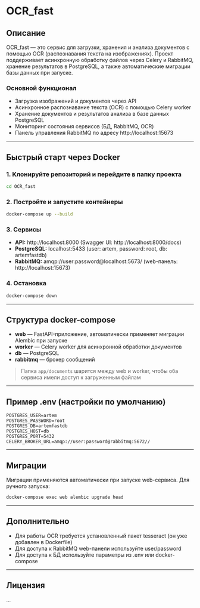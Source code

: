 # OCR_fast

## Описание

OCR_fast — это сервис для загрузки, хранения и анализа документов с помощью OCR (распознавания текста на изображениях). Проект поддерживает асинхронную обработку файлов через Celery и RabbitMQ, хранение результатов в PostgreSQL, а также автоматические миграции базы данных при запуске.

### Основной функционал
- Загрузка изображений и документов через API
- Асинхронное распознавание текста (OCR) с помощью Celery worker
- Хранение документов и результатов анализа в базе данных PostgreSQL
- Мониторинг состояния сервисов (БД, RabbitMQ, OCR)
- Панель управления RabbitMQ по адресу http://localhost:15673

---

## Быстрый старт через Docker

### 1. Клонируйте репозиторий и перейдите в папку проекта
```bash
cd OCR_fast
```

### 2. Постройте и запустите контейнеры
```bash
docker-compose up --build
```

### 3. Сервисы
- **API:** http://localhost:8000 (Swagger UI: http://localhost:8000/docs)
- **PostgreSQL:** localhost:5433 (user: artem, password: root, db: artemfastdb)
- **RabbitMQ:** amqp://user:password@localhost:5673/ (web-панель: http://localhost:15673)

### 4. Остановка
```bash
docker-compose down
```

---

## Структура docker-compose
- **web** — FastAPI-приложение, автоматически применяет миграции Alembic при запуске
- **worker** — Celery worker для асинхронной обработки документов
- **db** — PostgreSQL
- **rabbitmq** — брокер сообщений

> Папка `app/documents` шарится между web и worker, чтобы оба сервиса имели доступ к загруженным файлам

---

## Пример .env (настройки по умолчанию)
```
POSTGRES_USER=artem
POSTGRES_PASSWORD=root
POSTGRES_DB=artemfastdb
POSTGRES_HOST=db
POSTGRES_PORT=5432
CELERY_BROKER_URL=amqp://user:password@rabbitmq:5672//
```

---

## Миграции
Миграции применяются автоматически при запуске web-сервиса. Для ручного запуска:
```bash
docker-compose exec web alembic upgrade head
```

---

## Дополнительно
- Для работы OCR требуется установленный пакет tesseract (он уже добавлен в Dockerfile)
- Для доступа к RabbitMQ web-панели используйте user/password
- Для доступа к БД используйте параметры из .env или docker-compose

---

## Лицензия
...

